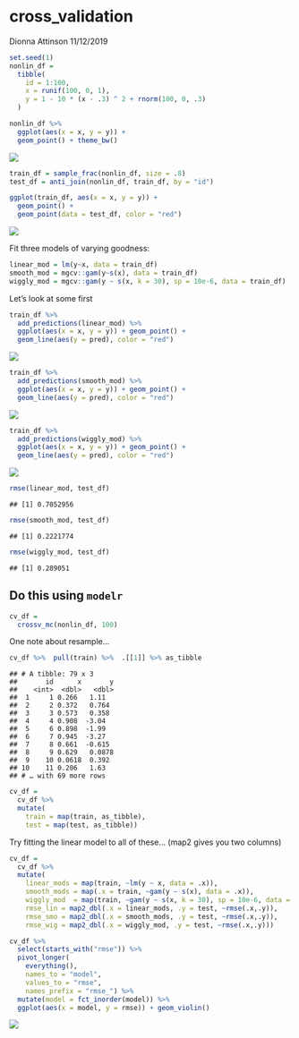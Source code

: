 cross\_validation
================
Dionna Attinson
11/12/2019

``` r
set.seed(1)
nonlin_df = 
  tibble(
    id = 1:100,
    x = runif(100, 0, 1),
    y = 1 - 10 * (x - .3) ^ 2 + rnorm(100, 0, .3)
  )

nonlin_df %>% 
  ggplot(aes(x = x, y = y)) + 
  geom_point() + theme_bw()
```

![](Cross_validation_files/figure-gfm/unnamed-chunk-1-1.png)<!-- -->

``` r
train_df = sample_frac(nonlin_df, size = .8)
test_df = anti_join(nonlin_df, train_df, by = "id")

ggplot(train_df, aes(x = x, y = y)) + 
  geom_point() + 
  geom_point(data = test_df, color = "red")
```

![](Cross_validation_files/figure-gfm/unnamed-chunk-2-1.png)<!-- -->

Fit three models of varying goodness:

``` r
linear_mod = lm(y~x, data = train_df)
smooth_mod = mgcv::gam(y~s(x), data = train_df)
wiggly_mod = mgcv::gam(y ~ s(x, k = 30), sp = 10e-6, data = train_df)
```

Let’s look at some first

``` r
train_df %>% 
  add_predictions(linear_mod) %>% 
  ggplot(aes(x = x, y = y)) + geom_point() + 
  geom_line(aes(y = pred), color = "red")
```

![](Cross_validation_files/figure-gfm/unnamed-chunk-4-1.png)<!-- -->

``` r
train_df %>% 
  add_predictions(smooth_mod) %>% 
  ggplot(aes(x = x, y = y)) + geom_point() + 
  geom_line(aes(y = pred), color = "red")
```

![](Cross_validation_files/figure-gfm/unnamed-chunk-4-2.png)<!-- -->

``` r
train_df %>% 
  add_predictions(wiggly_mod) %>% 
  ggplot(aes(x = x, y = y)) + geom_point() + 
  geom_line(aes(y = pred), color = "red")
```

![](Cross_validation_files/figure-gfm/unnamed-chunk-4-3.png)<!-- -->

``` r
rmse(linear_mod, test_df)
```

    ## [1] 0.7052956

``` r
rmse(smooth_mod, test_df)
```

    ## [1] 0.2221774

``` r
rmse(wiggly_mod, test_df)
```

    ## [1] 0.289051

## Do this using `modelr`

``` r
cv_df = 
  crossv_mc(nonlin_df, 100)
```

One note about resample…

``` r
cv_df %>%  pull(train) %>%  .[[1]] %>% as_tibble
```

    ## # A tibble: 79 x 3
    ##       id      x       y
    ##    <int>  <dbl>   <dbl>
    ##  1     1 0.266   1.11  
    ##  2     2 0.372   0.764 
    ##  3     3 0.573   0.358 
    ##  4     4 0.908  -3.04  
    ##  5     6 0.898  -1.99  
    ##  6     7 0.945  -3.27  
    ##  7     8 0.661  -0.615 
    ##  8     9 0.629   0.0878
    ##  9    10 0.0618  0.392 
    ## 10    11 0.206   1.63  
    ## # … with 69 more rows

``` r
cv_df = 
  cv_df %>%  
  mutate(
    train = map(train, as_tibble),
    test = map(test, as_tibble))
```

Try fitting the linear model to all of these… (map2 gives you two
columns)

``` r
cv_df = 
  cv_df %>% 
  mutate(
    linear_mods = map(train, ~lm(y ~ x, data = .x)),
    smooth_mods = map(.x = train, ~gam(y ~ s(x), data = .x)),
    wiggly_mod  = map(train, ~gam(y ~ s(x, k = 30), sp = 10e-6, data = .x)),
    rmse_lin = map2_dbl(.x = linear_mods, .y = test, ~rmse(.x,.y)),
    rmse_smo = map2_dbl(.x = smooth_mods, .y = test, ~rmse(.x,.y)),
    rmse_wig = map2_dbl(.x = wiggly_mod, .y = test, ~rmse(.x,.y)))

cv_df %>% 
  select(starts_with("rmse")) %>% 
  pivot_longer(
    everything(),
    names_to = "model", 
    values_to = "rmse",
    names_prefix = "rmse_") %>% 
  mutate(model = fct_inorder(model)) %>% 
  ggplot(aes(x = model, y = rmse)) + geom_violin()
```

![](Cross_validation_files/figure-gfm/unnamed-chunk-9-1.png)<!-- -->

